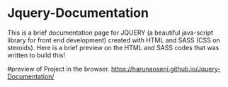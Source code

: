 # Jquery-Documentation
This is a brief documentation page for JQUERY (a beautiful java-script library for front end development) created with HTML and SASS (CSS on steroids). 
Here is a brief preview on the HTML and SASS codes that was written to build this!


#preview of Project in the browser.
https://harunaoseni.github.io/Jquery-Documentation/
